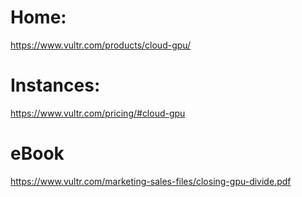 # Home:
https://www.vultr.com/products/cloud-gpu/

# Instances:
https://www.vultr.com/pricing/#cloud-gpu

# eBook
https://www.vultr.com/marketing-sales-files/closing-gpu-divide.pdf
